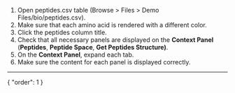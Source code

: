 1. Open peptides.csv table (Browse > Files > Demo Files/bio/peptides.csv).
2. Make sure that each amino acid is rendered with a different color.
3. Click the peptides column title.
4. Check that all necessary panels are displayed on the **Context Panel** (**Peptides**, **Peptide Space**, **Get Peptides Structure)**.
5. On the **Context Panel**, expand each tab.
6. Make sure the content for each panel is displayed correctly.
---
{
  "order": 1
}